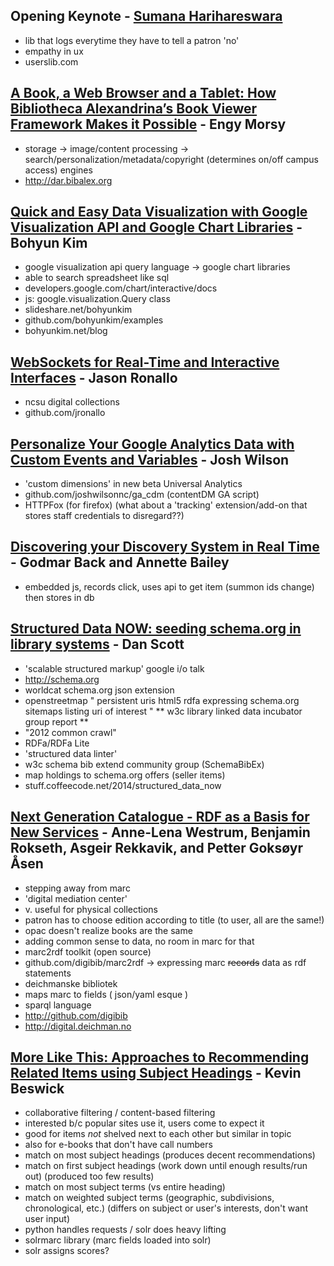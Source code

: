 Opening Keynote - [Sumana Harihareswara]
----------------------------------------
* lib that logs everytime they have to tell a patron 'no'
* empathy in ux
* userslib.com

[A Book, a Web Browser and a Tablet: How Bibliotheca Alexandrina’s Book Viewer Framework Makes it Possible] - Engy Morsy
------------------------------------------------------------------------------------------------------------------------
* storage -> image/content processing -> search/personalization/metadata/copyright (determines on/off campus access) engines
* http://dar.bibalex.org

[Quick and Easy Data Visualization with Google Visualization API and Google Chart Libraries] - Bohyun Kim
---------------------------------------------------------------------------------------------------------
* google visualization api query language -> google chart libraries
* able to search spreadsheet like sql
* developers.google.com/chart/interactive/docs
* js: google.visualization.Query class
* slideshare.net/bohyunkim
* github.com/bohyunkim/examples
* bohyunkim.net/blog

[WebSockets for Real-Time and Interactive Interfaces] - Jason Ronallo
---------------------------------------------------------------------
* ncsu digital collections
* github.com/jronallo

[Personalize Your Google Analytics Data with Custom Events and Variables] - Josh Wilson
---------------------------------------------------------------------------------------
* 'custom dimensions' in new beta Universal Analytics
* github.com/joshwilsonnc/ga_cdm (contentDM GA script)
* HTTPFox (for firefox)
(what about a 'tracking' extension/add-on that stores staff credentials to disregard??)

[Discovering your Discovery System in Real Time] - Godmar Back and Annette Bailey
-------------------------------------------------------------------------------
* embedded js, records click, uses api to get item (summon ids change) then stores in db

[Structured Data NOW: seeding schema.org in library systems] - Dan Scott
------------------------------------------------------------------------
* 'scalable structured markup' google i/o talk
* http://schema.org
* worldcat schema.org json extension
* openstreetmap
    "
    persistent uris
    html5
    rdfa expressing schema.org
    sitemaps listing uri of interest
    "
** w3c library linked data incubator group report **
* "2012 common crawl"
* RDFa/RDFa Lite
* 'structured data linter'
* w3c schema bib extend community group (SchemaBibEx)
* map holdings to schema.org offers (seller items)
* stuff.coffeecode.net/2014/structured_data_now

[Next Generation Catalogue - RDF as a Basis for New Services] - Anne-Lena Westrum, Benjamin Rokseth, Asgeir Rekkavik, and Petter Goksøyr Åsen
---------------------------------------------------------------------------------------------------------------------------------------------
* stepping away from marc
* 'digital mediation center'
* v. useful for physical collections
* patron has to choose edition according to title (to user, all are the same!)
* opac doesn't realize books are the same
* adding common sense to data, no room in marc for that
* marc2rdf toolkit (open source)
* github.com/digibib/marc2rdf -> expressing marc ~~records~~ data as rdf statements
* deichmanske bibliotek
* maps marc to fields ( json/yaml esque )
* sparql language
* http://github.com/digibib
* http://digital.deichman.no

[More Like This: Approaches to Recommending Related Items using Subject Headings] - Kevin Beswick
-----------------------------------------------------------------------------------------------
* collaborative filtering / content-based filtering
* interested b/c popular sites use it, users come to expect it
* good for items _not_ shelved next to each other but similar in topic
* also for e-books that don't have call numbers
* match on most subject headings (produces decent recommendations)
* match on first subject headings (work down until enough results/run out) (produced too few results)
* match on most subject terms (vs entire heading)
* match on weighted subject terms (geographic, subdivisions, chronological, etc.) (differs on subject or user's interests, don't want user input)
* python handles requests / solr does heavy lifting
* solrmarc library (marc fields loaded into solr)
* solr assigns scores?

[Sumana Harihareswara]: http://www.harihareswara.net/
[A Book, a Web Browser and a Tablet: How Bibliotheca Alexandrina’s Book Viewer Framework Makes it Possible]: http://code4lib.org/conference/2014/omar
[Quick and Easy Data Visualization with Google Visualization API and Google Chart Libraries]: http://code4lib.org/conference/2014/kim
[WebSockets for Real-Time and Interactive Interfaces]: http://code4lib.org/conference/2014/ronallo
[Personalize Your Google Analytics Data with Custom Events and Variables]: http://code4lib.org/conference/2014/wilson
[Discovering your Discovery System in Real Time]: http://code4lib.org/conference/2014/back
[Structured Data NOW: seeding schema.org in library systems]: http://code4lib.org/conference/2014/scott
[Next Generation Catalogue - RDF as a Basis for New Services]: http://code4lib.org/conference/2014/westrum
[More Like This: Approaches to Recommending Related Items using Subject Headings]: http://code4lib.org/conference/2014/beswick